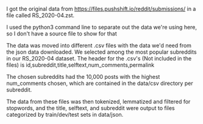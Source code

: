 I got the original data from https://files.pushshift.io/reddit/submissions/ in a file called RS_2020-04.zst. 

I used the python3 command line to separate out the data we're using here, so I don't have a source file to show for that

The data was moved into different .csv files with the data we'd need from the json data downloaded. We selected among the most popular subreddits in our RS_2020-04 dataset.
The header for the .csv's (Not included in the files) is id,subreddit,title,selftext,num_comments,permalink

The chosen subreddits had the 10,000 posts with the highest num_comments chosen, which are contained in the data/csv directory per subreddit.

The data from these files was then tokenized, lemmatized and filtered for stopwords, and the title, selftext, and subreddit were output to files categorized by train/dev/test sets in data/json.
